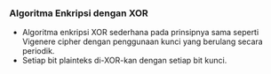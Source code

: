 ### Algoritma Enkripsi dengan XOR

- Algoritma enkripsi XOR sederhana pada prinsipnya sama seperti Vigenere cipher dengan penggunaan kunci yang berulang secara periodik.
- Setiap bit plainteks di-XOR-kan dengan setiap bit kunci.
